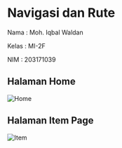 # Navigasi dan Rute

Nama : Moh. Iqbal Waldan

Kelas : MI-2F

NIM : 203171039

## Halaman Home

![Home](https://user-images.githubusercontent.com/69692712/159444788-c72cc9ba-2e55-4f53-88ca-7f9f5b8afce1.png)

## Halaman Item Page

![Item](https://user-images.githubusercontent.com/69692712/159444776-c00d7147-673c-4bef-b1e3-3a4754602f06.png)
